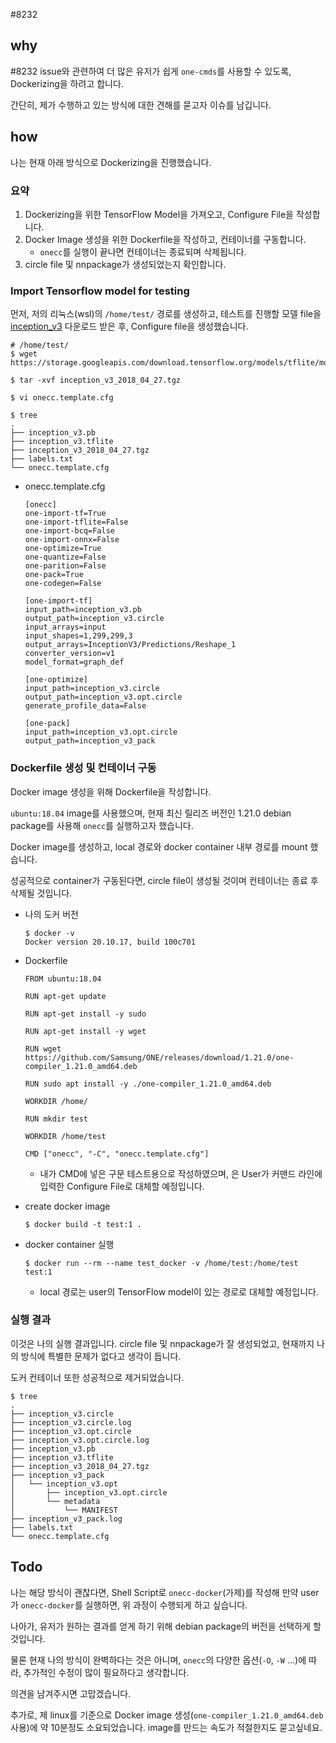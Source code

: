 #8232

## why
#8232 issue와 관련하여 더 많은 유저가 쉽게 `one-cmds`를 사용할 수 있도록, Dockerizing을 하려고 합니다.

간단히, 제가 수행하고 있는 방식에 대한 견해를 묻고자 이슈를 남깁니다.

## how
나는 현재 아래 방식으로 Dockerizing을 진행했습니다. 

### 요약 

1. Dockerizing을 위한 TensorFlow Model을 가져오고, Configure File을 작성합니다.
2. Docker Image 생성을 위한 Dockerfile을 작성하고, 컨테이너를 구동합니다. 
    - `onecc`를 실행이 끝나면 컨테이너는 종료되며 삭제됩니다. 
3. circle file 및 nnpackage가 생성되었는지 확인합니다. 



### Import  Tensorflow model for testing

먼저, 저의 리눅스(wsl)의 `/home/test/` 경로를 생성하고, 테스트를 진행할 모델 file을 [inception_v3](https://storage.googleapis.com/download.tensorflow.org/models/tflite/model_zoo/upload_20180427/inception_v3_2018_04_27.tgz) 다운로드 받은 후, Configure file을 생성했습니다. 

```
# /home/test/
$ wget https://storage.googleapis.com/download.tensorflow.org/models/tflite/model_zoo/upload_20180427/inception_v3_2018_04_27.tgz

$ tar -xvf inception_v3_2018_04_27.tgz

$ vi onecc.template.cfg

$ tree
.
├── inception_v3.pb
├── inception_v3.tflite
├── inception_v3_2018_04_27.tgz
├── labels.txt
└── onecc.template.cfg
```

- onecc.template.cfg

    ```
    [onecc]
    one-import-tf=True
    one-import-tflite=False
    one-import-bcq=False
    one-import-onnx=False
    one-optimize=True
    one-quantize=False
    one-parition=False
    one-pack=True
    one-codegen=False
    
    [one-import-tf]
    input_path=inception_v3.pb
    output_path=inception_v3.circle
    input_arrays=input
    input_shapes=1,299,299,3
    output_arrays=InceptionV3/Predictions/Reshape_1
    converter_version=v1
    model_format=graph_def
    
    [one-optimize]
    input_path=inception_v3.circle
    output_path=inception_v3.opt.circle
    generate_profile_data=False
    
    [one-pack]
    input_path=inception_v3.opt.circle
    output_path=inception_v3_pack
    ```

    

### Dockerfile 생성 및 컨테이너 구동 

Docker image 생성을 위해 Dockerfile을 작성합니다. 

`ubuntu:18.04` image를 사용했으며, 현재 최신 릴리즈 버전인 1.21.0 debian package를 사용해 `onecc`를 실행하고자 했습니다. 

Docker image를 생성하고, local 경로와 docker container 내부 경로를 mount 했습니다.

성공적으로 container가 구동된다면, circle file이 생성될 것이며 컨테이너는 종료 후 삭제될 것입니다. 

- 나의 도커 버전

    ```
    $ docker -v
    Docker version 20.10.17, build 100c701
    ```

    

- Dockerfile 

    ```
    FROM ubuntu:18.04
    
    RUN apt-get update
    
    RUN apt-get install -y sudo 
    
    RUN apt-get install -y wget
    
    RUN wget https://github.com/Samsung/ONE/releases/download/1.21.0/one-compiler_1.21.0_amd64.deb
    
    RUN sudo apt install -y ./one-compiler_1.21.0_amd64.deb
    
    WORKDIR /home/
    
    RUN mkdir test
    
    WORKDIR /home/test 
    
    CMD ["onecc", "-C", "onecc.template.cfg"]
    ```

    - 내가 CMD에 넣은 구문 테스트용으로 작성하였으며, 은 User가 커맨드 라인에 입력한 Configure File로 대체할 예정입니다.

- create docker image

    ```
    $ docker build -t test:1 .
    ```

- docker container 실행 

    ```
    $ docker run --rm --name test_docker -v /home/test:/home/test test:1
    ```

    - local 경로는 user의 TensorFlow model이 있는 경로로 대체할 예정입니다.

### 실행 결과 

이것은 나의 실행 결과입니다. circle file 및 nnpackage가 잘 생성되었고, 현재까지 나의 방식에 특별한 문제가 없다고 생각이 듭니다. 

도커 컨테이너 또한 성공적으로 제거되었습니다. 

```
$ tree
.
├── inception_v3.circle
├── inception_v3.circle.log
├── inception_v3.opt.circle
├── inception_v3.opt.circle.log
├── inception_v3.pb
├── inception_v3.tflite
├── inception_v3_2018_04_27.tgz
├── inception_v3_pack
│   └── inception_v3.opt
│       ├── inception_v3.opt.circle
│       └── metadata
│           └── MANIFEST
├── inception_v3_pack.log
├── labels.txt
└── onecc.template.cfg
```



## Todo

나는 해당 방식이 괜찮다면, Shell Script로  `onecc-docker`(가제)를 작성해 만약 user가 `onecc-docker`를 실행하면,  위 과정이 수행되게 하고 싶습니다. 

나아가, 유저가 원하는 결과를 얻게 하기 위해 debian package의 버전을 선택하게 할 것입니다.

물론 현재 나의 방식이 완벽하다는 것은 아니며, `onecc`의 다양한 옵션(`-O`, `-W` ...)에 따라, 추가적인 수정이 많이 필요하다고 생각합니다. 

의견을 남겨주시면 고맙겠습니다. 



추가로, 제 linux를 기준으로 Docker image 생성(`one-compiler_1.21.0_amd64.deb` 사용)에 약 10분정도 소요되었습니다. image를 만드는 속도가 적절한지도 묻고싶네요. 





